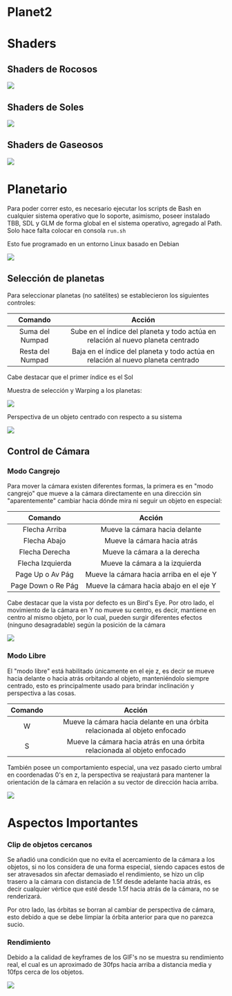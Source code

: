 # Planet2
# Shaders
## Shaders de Rocosos
![](https://github.com/hsilv/Planet2/blob/main/Earth%20(2).gif)

## Shaders de Soles
![](https://github.com/hsilv/Planet2/blob/main/Sun.gif)

## Shaders de Gaseosos
![](https://github.com/hsilv/Planet2/blob/main/Jupiter.gif)

# Planetario

Para poder correr esto, es necesario ejecutar los scripts de Bash en cualquier sistema operativo que lo soporte, asimismo, poseer instalado TBB, SDL y GLM de forma global en el sistema operativo, agregado al Path.
Solo hace falta colocar en consola `run.sh`

Esto fue programado en un entorno Linux basado en Debian

![](https://github.com/hsilv/Planet2/blob/main/Planetarium.gif)

## Selección de planetas

Para seleccionar planetas (no satélites) se establecieron los siguientes controles:

| Comando | Acción |
| :-----: | :----: |
| Suma del Numpad | Sube en el índice del planeta y todo actúa en relación al nuevo planeta centrado |
| Resta del Numpad | Baja en el índice del planeta y todo actúa en relación al nuevo planeta centrado |

Cabe destacar que el primer índice es el Sol

Muestra de selección y Warping a los planetas:

![](https://github.com/hsilv/Planet2/blob/main/Select.gif)

Perspectiva de un objeto centrado con respecto a su sistema

![](https://github.com/hsilv/Planet2/blob/main/Perspective.gif)

## Control de Cámara

### Modo Cangrejo

Para mover la cámara existen diferentes formas, la primera es en "modo cangrejo" que mueve a la cámara directamente en una dirección sin "aparentemente" cambiar hacia dónde mira ni seguir un objeto en especial:

| Comando | Acción |
| :-----: | :----: |
| Flecha Arriba | Mueve la cámara hacia delante |
| Flecha Abajo | Mueve la cámara hacia atrás |
| Flecha Derecha | Mueve la cámara a la derecha |
| Flecha Izquierda | Mueve la cámara a la izquierda |
| Page Up o Av Pág | Mueve la cámara hacia arriba en el eje Y |
| Page Down o Re Pág | Mueve la cámara hacia abajo en el eje Y |

Cabe destacar que la vista por defecto es un Bird's Eye. Por otro lado, el movimiento de la cámara en Y no mueve su centro, es decir, mantiene en centro al mismo objeto, por lo cual, pueden surgir diferentes efectos (ninguno desagradable) según la posición de la cámara

![](https://github.com/hsilv/Planet2/blob/main/Crab.gif)

### Modo Libre

El "modo libre" está habilitado únicamente en el eje z, es decir se mueve hacia delante o hacia atrás orbitando al objeto, manteniéndolo siempre centrado, esto es principalmente usado para brindar inclinación y perspectiva a las cosas.

| Comando | Acción |
| :-----: | :----: |
| W | Mueve la cámara hacia delante en una órbita relacionada al objeto enfocado |
| S | Mueve la cámara hacia atrás en una órbita relacionada al objeto enfocado |

También posee un comportamiento especial, una vez pasado cierto umbral en coordenadas 0's en z, la perspectiva se reajustará para mantener la orientación de la cámara en relación a su vector de dirección hacia arriba.

![](https://github.com/hsilv/Planet2/blob/main/Free.gif)

# Aspectos Importantes

### Clip de objetos cercanos

Se añadió una condición que no evita el acercamiento de la cámara a los objetos, si no los considera de una forma especial, siendo capaces estos de ser atravesados sin afectar demasiado el rendimiento, se hizo un clip trasero a la cámara con distancia de 1.5f desde adelante hacia atrás, es decir cualquier vértice que esté desde 1.5f hacia atrás de la cámara, no se renderizará.

Por otro lado, las órbitas se borran al cambiar de perspectiva de cámara, esto debido a que se debe limpiar la órbita anterior para que no parezca sucio.

### Rendimiento

Debido a la calidad de keyframes de los GIF's no se muestra su rendimiento real, el cual es un aproximado de 30fps hacia arriba a distancia media y 10fps cerca de los objetos.

![](https://github.com/hsilv/Planet2/blob/main/FPS.png)


